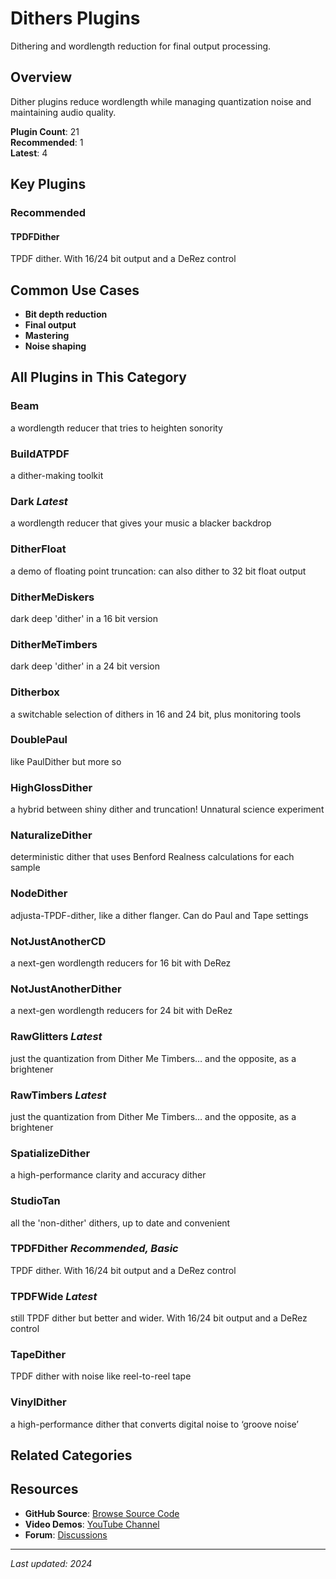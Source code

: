 # Dithers Plugins

Dithering and wordlength reduction for final output processing.

## Overview

Dither plugins reduce wordlength while managing quantization noise and maintaining audio quality.

**Plugin Count**: 21  
**Recommended**: 1  
**Latest**: 4

## Key Plugins

### Recommended

#### TPDFDither
TPDF dither. With 16/24 bit output and a DeRez control

## Common Use Cases

- **Bit depth reduction**
- **Final output**
- **Mastering**
- **Noise shaping**


## All Plugins in This Category

### Beam
a wordlength reducer that tries to heighten sonority

### BuildATPDF
a dither-making toolkit

### Dark *Latest*
a wordlength reducer that gives your music a blacker backdrop

### DitherFloat
a demo of floating point truncation: can also dither to 32 bit float output

### DitherMeDiskers
dark deep 'dither' in a 16 bit version

### DitherMeTimbers
dark deep 'dither' in a 24 bit version

### Ditherbox
a switchable selection of dithers in 16 and 24 bit, plus monitoring tools

### DoublePaul
like PaulDither but more so

### HighGlossDither
a hybrid between shiny dither and truncation! Unnatural science experiment

### NaturalizeDither
deterministic dither that uses Benford Realness calculations for each sample

### NodeDither
adjusta-TPDF-dither, like a dither flanger. Can do Paul and Tape settings

### NotJustAnotherCD
a next-gen wordlength reducers for 16 bit with DeRez

### NotJustAnotherDither
a next-gen wordlength reducers for 24 bit with DeRez

### RawGlitters *Latest*
just the quantization from Dither Me Timbers… and the opposite, as a brightener

### RawTimbers *Latest*
just the quantization from Dither Me Timbers… and the opposite, as a brightener

### SpatializeDither
a high-performance clarity and accuracy dither

### StudioTan
all the 'non-dither' dithers, up to date and convenient

### TPDFDither *Recommended, Basic*
TPDF dither. With 16/24 bit output and a DeRez control

### TPDFWide *Latest*
still TPDF dither but better and wider. With 16/24 bit output and a DeRez control

### TapeDither
TPDF dither with noise like reel-to-reel tape

### VinylDither
a high-performance dither that converts digital noise to ‘groove noise’


## Related Categories


## Resources

- **GitHub Source**: [Browse Source Code](https://github.com/airwindows/airwindows/tree/master/plugins/LinuxVST/src/)
- **Video Demos**: [YouTube Channel](https://www.youtube.com/@airwindows)
- **Forum**: [Discussions](https://forum.airwindows.com)

---

*Last updated: 2024*
